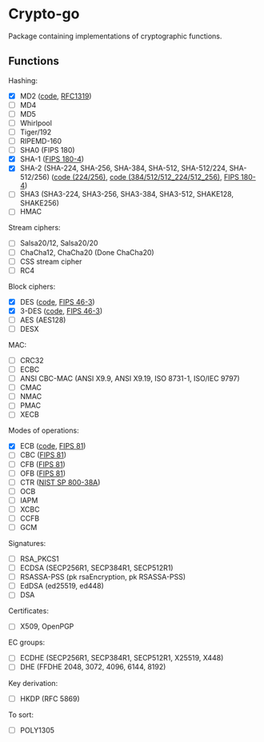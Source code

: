 # Crypto-go

Package containing implementations of cryptographic functions.

## Functions

Hashing:

- [x] MD2 ([code](src/hash/md2/md2.go), [RFC1319](https://www.rfc-editor.org/info/rfc1319))
- [ ] MD4
- [ ] MD5
- [ ] Whirlpool
- [ ] Tiger/192
- [ ] RIPEMD-160
- [ ] SHA0 (FIPS 180)
- [x] SHA-1 ([FIPS 180-4](https://csrc.nist.gov/publications/detail/fips/180/4/final))
- [x] SHA-2 (SHA-224, SHA-256, SHA-384, SHA-512, SHA-512/224, SHA-512/256) ([code (224/256)](src/hash/sha256/sha256.go), [code (384/512/512_224/512_256)](src/hash/sha512/sha512.go), [FIPS 180-4](https://csrc.nist.gov/publications/detail/fips/180/4/final))
- [ ] SHA3 (SHA3-224, SHA3-256, SHA3-384, SHA3-512, SHAKE128, SHAKE256)
- [ ] HMAC

Stream ciphers:

- [ ] Salsa20/12, Salsa20/20
- [ ] ChaCha12, ChaCha20 (Done ChaCha20)
- [ ] CSS stream cipher
- [ ] RC4

Block ciphers:

- [x] DES ([code](src/cipher/des/des.go), [FIPS 46-3](https://csrc.nist.gov/publications/detail/fips/46/3/archive/1999-10-25))
- [x] 3-DES ([code](src/cipher/des/des.go), [FIPS 46-3](https://csrc.nist.gov/publications/detail/fips/46/3/archive/1999-10-25))
- [ ] AES (AES128)
- [ ] DESX

MAC:

- [ ] CRC32
- [ ] ECBC
- [ ] ANSI CBC-MAC (ANSI X9.9, ANSI X9.19, ISO 8731-1, ISO/IEC 9797)
- [ ] CMAC
- [ ] NMAC
- [ ] PMAC
- [ ] XECB

Modes of operations:

- [x] ECB ([code](src/cipher/modes/ecb.go), [FIPS 81](https://csrc.nist.gov/publications/detail/fips/81/archive/1980-12-02))
- [ ] CBC ([FIPS 81](https://csrc.nist.gov/publications/detail/fips/81/archive/1980-12-02))
- [ ] CFB ([FIPS 81](https://csrc.nist.gov/publications/detail/fips/81/archive/1980-12-02))
- [ ] OFB ([FIPS 81](https://csrc.nist.gov/publications/detail/fips/81/archive/1980-12-02))
- [ ] CTR ([NIST SP 800-38A](https://csrc.nist.gov/publications/detail/sp/800-38a/final))
- [ ] OCB
- [ ] IAPM
- [ ] XCBC
- [ ] CCFB
- [ ] GCM

Signatures:

- [ ] RSA_PKCS1
- [ ] ECDSA (SECP256R1, SECP384R1, SECP512R1)
- [ ] RSASSA-PSS (pk rsaEncryption, pk RSASSA-PSS)
- [ ] EdDSA (ed25519, ed448)
- [ ] DSA

Certificates:

- [ ] X509, OpenPGP

EC groups:

- [ ] ECDHE (SECP256R1, SECP384R1, SECP512R1, X25519, X448)
- [ ] DHE (FFDHE 2048, 3072, 4096, 6144, 8192)

Key derivation:

- [ ] HKDP (RFC 5869)

To sort:

- [ ] POLY1305
